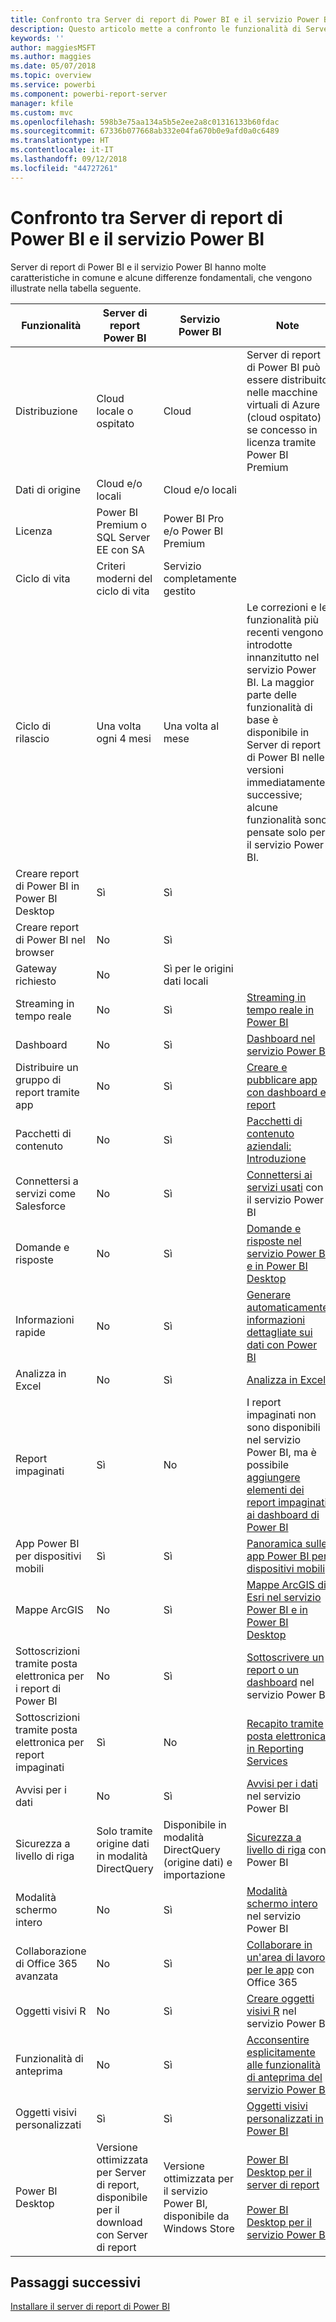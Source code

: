 ```yaml
---
title: Confronto tra Server di report di Power BI e il servizio Power BI
description: Questo articolo mette a confronto le funzionalità di Server di report di Power BI e del servizio Power BI.
keywords: ''
author: maggiesMSFT
ms.author: maggies
ms.date: 05/07/2018
ms.topic: overview
ms.service: powerbi
ms.component: powerbi-report-server
manager: kfile
ms.custom: mvc
ms.openlocfilehash: 598b3e75aa134a5b5e2ee2a8c01316133b60fdac
ms.sourcegitcommit: 67336b077668ab332e04fa670b0e9afd0a0c6489
ms.translationtype: HT
ms.contentlocale: it-IT
ms.lasthandoff: 09/12/2018
ms.locfileid: "44727261"
---
```

# <a name="comparing-power-bi-report-server-and-the-power-bi-service"></a>Confronto tra Server di report di Power BI e il servizio Power BI

Server di report di Power BI e il servizio Power BI hanno molte caratteristiche in comune e alcune differenze fondamentali, che vengono illustrate nella tabella seguente.

| Funzionalità | Server di report Power BI | Servizio Power BI | Note
|---------|---------|---------|---------|
| Distribuzione | Cloud locale o ospitato | Cloud | Server di report di Power BI può essere distribuito nelle macchine virtuali di Azure (cloud ospitato) se concesso in licenza tramite Power BI Premium
| Dati di origine | Cloud e/o locali | Cloud e/o locali |  
| Licenza | Power BI Premium o SQL Server EE con SA | Power BI Pro e/o Power BI Premium |  
| Ciclo di vita | Criteri moderni del ciclo di vita | Servizio completamente gestito |  
| Ciclo di rilascio | Una volta ogni 4 mesi | Una volta al mese | Le correzioni e le funzionalità più recenti vengono introdotte innanzitutto nel servizio Power BI. La maggior parte delle funzionalità di base è disponibile in Server di report di Power BI nelle versioni immediatamente successive; alcune funzionalità sono pensate solo per il servizio Power BI.
| Creare report di Power BI in Power BI Desktop | Sì | Sì |  
| Creare report di Power BI nel browser | No | Sì |  
| Gateway richiesto | No | Sì per le origini dati locali |  
| Streaming in tempo reale | No | Sì | [Streaming in tempo reale in Power BI](../service-real-time-streaming.md)
| Dashboard | No | Sì | [Dashboard nel servizio Power BI](../service-dashboards.md) 
| Distribuire un gruppo di report tramite app | No | Sì | [Creare e pubblicare app con dashboard e report](../service-create-distribute-apps.md) 
| Pacchetti di contenuto | No | Sì | [Pacchetti di contenuto aziendali: Introduzione](../service-organizational-content-pack-introduction.md) 
| Connettersi a servizi come Salesforce | No | Sì | [Connettersi ai servizi usati](../service-connect-to-services.md) con il servizio Power BI
| Domande e risposte | No | Sì | [Domande e risposte nel servizio Power BI e in Power BI Desktop](../power-bi-q-and-a.md) 
| Informazioni rapide | No | Sì | [Generare automaticamente informazioni dettagliate sui dati con Power BI](../service-insights.md) 
| Analizza in Excel | No | Sì | [Analizza in Excel](../service-analyze-in-excel.md) 
| Report impaginati | Sì | No | I report impaginati non sono disponibili nel servizio Power BI, ma è possibile [aggiungere elementi dei report impaginati ai dashboard di Power BI](https://docs.microsoft.com/sql/reporting-services/pin-reporting-services-items-to-power-bi-dashboards)
| App Power BI per dispositivi mobili | Sì | Sì | [Panoramica sulle app Power BI per dispositivi mobili](../consumer/mobile/mobile-apps-for-mobile-devices.md) 
| Mappe ArcGIS | No | Sì | [Mappe ArcGIS di Esri nel servizio Power BI e in Power BI Desktop](../power-bi-visualization-arcgis.md)
| Sottoscrizioni tramite posta elettronica per i report di Power BI | No | Sì | [Sottoscrivere un report o un dashboard](../service-report-subscribe.md) nel servizio Power BI 
| Sottoscrizioni tramite posta elettronica per report impaginati | Sì | No | [Recapito tramite posta elettronica in Reporting Services](https://docs.microsoft.com/sql/reporting-services/subscriptions/e-mail-delivery-in-reporting-services)  
| Avvisi per i dati | No | Sì | [Avvisi per i dati](../service-set-data-alerts.md) nel servizio Power BI
| Sicurezza a livello di riga | Solo tramite origine dati in modalità DirectQuery | Disponibile in modalità DirectQuery (origine dati) e importazione | [Sicurezza a livello di riga](../service-admin-rls.md) con Power BI 
| Modalità schermo intero | No | Sì | [Modalità schermo intero](../service-fullscreen-mode.md) nel servizio Power BI 
| Collaborazione di Office 365 avanzata | No | Sì | [Collaborare in un'area di lavoro per le app](../service-collaborate-power-bi-workspace.md) con Office 365 
| Oggetti visivi R | No | Sì | [Creare oggetti visivi R](../visuals/service-r-visuals.md) nel servizio Power BI  
| Funzionalità di anteprima | No | Sì | [Acconsentire esplicitamente alle funzionalità di anteprima del servizio Power BI](../service-preview-features.md) 
| Oggetti visivi personalizzati | Sì | Sì | [Oggetti visivi personalizzati in Power BI](../power-bi-custom-visuals.md) 
| Power BI Desktop | Versione ottimizzata per Server di report, disponibile per il download con Server di report | Versione ottimizzata per il servizio Power BI, disponibile da Windows Store | [Power BI Desktop per il server di report](https://powerbi.microsoft.com/report-server/) <br><br> [Power BI Desktop per il servizio Power BI](http://aka.ms/pbidesktopstore)

## <a name="next-steps"></a>Passaggi successivi
[Installare il server di report di Power BI](install-report-server.md)  



